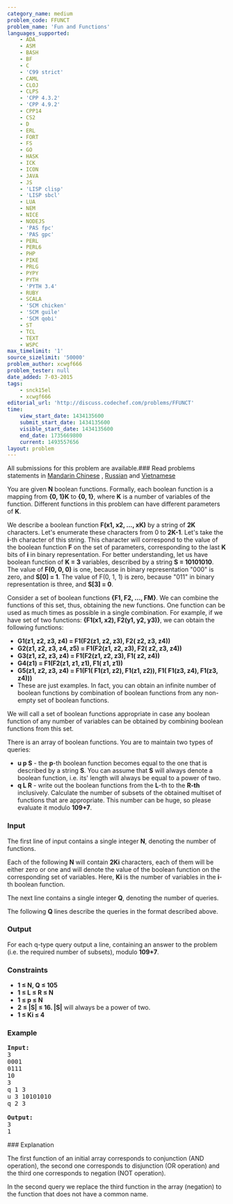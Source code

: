 ```yaml
---
category_name: medium
problem_code: FFUNCT
problem_name: 'Fun and Functions'
languages_supported:
    - ADA
    - ASM
    - BASH
    - BF
    - C
    - 'C99 strict'
    - CAML
    - CLOJ
    - CLPS
    - 'CPP 4.3.2'
    - 'CPP 4.9.2'
    - CPP14
    - CS2
    - D
    - ERL
    - FORT
    - FS
    - GO
    - HASK
    - ICK
    - ICON
    - JAVA
    - JS
    - 'LISP clisp'
    - 'LISP sbcl'
    - LUA
    - NEM
    - NICE
    - NODEJS
    - 'PAS fpc'
    - 'PAS gpc'
    - PERL
    - PERL6
    - PHP
    - PIKE
    - PRLG
    - PYPY
    - PYTH
    - 'PYTH 3.4'
    - RUBY
    - SCALA
    - 'SCM chicken'
    - 'SCM guile'
    - 'SCM qobi'
    - ST
    - TCL
    - TEXT
    - WSPC
max_timelimit: '1'
source_sizelimit: '50000'
problem_author: xcwgf666
problem_tester: null
date_added: 7-03-2015
tags:
    - snck15el
    - xcwgf666
editorial_url: 'http://discuss.codechef.com/problems/FFUNCT'
time:
    view_start_date: 1434135600
    submit_start_date: 1434135600
    visible_start_date: 1434135600
    end_date: 1735669800
    current: 1493557656
layout: problem
---
```

All submissions for this problem are available.###  Read problems statements in [Mandarin Chinese](http://www.codechef.com/download/translated/SNCK15EL/mandarin/FFUNCT.pdf) , [Russian](http://www.codechef.com/download/translated/SNCK15EL/russian/FFUNCT.pdf) and [Vietnamese](http://www.codechef.com/download/translated/SNCK15EL/vietnamese/FFUNCT.pdf)

You are given **N** boolean functions. Formally, each boolean function is a mapping from **{0, 1}K** to **{0, 1}**, where **K** is a number of variables of the function. Different functions in this problem can have different parameters of **K**.

We describe a boolean function **F(x1, x2, ..., xK)** by a string of **2K** characters. Let's enumerate these characters from 0 to **2K-1**. Let's take the **i**-th character of this string. This character will correspond to the value of the boolean function **F** on the set of parameters, corresponding to the last **K** bits of **i** in binary representation. For better understanding, let us have boolean function of **K = 3** variables, described by a string **S = 10101010**. The value of **F(0, 0, 0)** is one, because in binary representation "000" is zero, and **S\[0\] = 1**. The value of F(0, 1, 1) is zero, because "011" in binary representation is three, and **S\[3\] = 0**.

Consider a set of boolean functions **{F1, F2, ..., FM}**. We can combine the functions of this set, thus, obtaining the new functions. One function can be used as much times as possible in a single combination. For example, if we have set of two functions: **{F1(x1, x2), F2(y1, y2, y3)}**, we can obtain the following functions:

- **G1(z1, z2, z3, z4) = F1(F2(z1, z2, z3), F2( z2, z3, z4))**
- **G2(z1, z2, z3, z4, z5) = F1(F2(z1, z2, z3), F2( z2, z3, z4))**
- **G3(z1, z2, z3, z4) = F1(F2(z1, z2, z3), F1( z2, z4))**
- **G4(z1) = F1(F2(z1, z1, z1), F1( z1, z1))**
- **G5(z1, z2, z3, z4) = F1(F1( F1(z1, z2), F1(z1, z2)), F1( F1(z3, z4), F1(z3, z4)))**
- These are just examples. In fact, you can obtain an infinite number of boolean functions by combination of boolean functions from any non-empty set of boolean functions.

We will call a set of boolean functions appropriate in case any boolean function of any number of variables can be obtained by combining boolean functions from this set.

There is an array of boolean functions. You are to maintain two types of queries:

- **u p S** - the **p**-th boolean function becomes equal to the one that is described by a string **S**. You can assume that **S** will always denote a boolean function, i.e. its' length will always be equal to a power of two.
- **q L R** - write out the boolean functions from the **L**-th to the **R-th** inclusively. Calculate the number of subsets of the obtained multiset of functions that are appropriate. This number can be huge, so please evaluate it modulo **109+7**.

### Input

The first line of input contains a single integer **N**, denoting the number of functions.

Each of the following **N** will contain **2Ki** characters, each of them will be either zero or one and will denote the value of the boolean function on the corresponding set of variables. Here, **Ki** is the number of variables in the **i**-th boolean function.

The next line contains a single integer **Q**, denoting the number of queries.

The following **Q** lines describe the queries in the format described above.

### Output

For each q-type query output a line, containing an answer to the problem (i.e. the required number of subsets), modulo **109+7**.

### Constraints

- **1 ≤ N, Q ≤ 105**
- **1 ≤ L ≤ R ≤ N**
- **1 ≤ p ≤ N**
- **2 ≤ |S| ≤ 16. |S|** will always be a power of two.
- **1 ≤ Ki ≤ 4**

### Example

<pre><b>Input:</b>
3
0001
0111
10
3
q 1 3
u 3 10101010
q 2 3

<b>Output:</b>
3
1
</pre>### Explanation

The first function of an initial array corresponds to conjunction (AND operation), the second one corresponds to disjunction (OR operation) and the third one corresponds to negation (NOT operation).

In the second query we replace the third function in the array (negation) to the function that does not have a common name.
